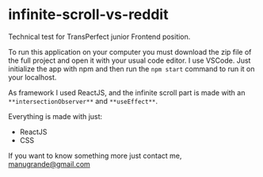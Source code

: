 # infinite-scroll-vs-reddit
Technical test for TransPerfect junior Frontend position.

To run this application on your computer you must download the zip file of the full project and open it with your usual code editor.
I use VSCode.
Just initialize the app with npm and then run the `npm start` command to run it on your localhost.

As framework I used ReactJS, and the infinite scroll part is made with an `**intersectionObserver**` and `**useEffect**`.

Everything is made with just:

- ReactJS
- CSS

If you want to know something more just contact me, manugrande@gmail.com


